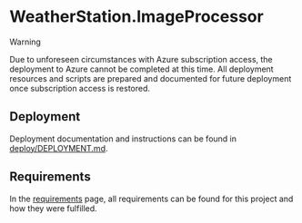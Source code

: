 # WeatherStation.ImageProcessor

> [!WARNING]
> Due to unforeseen circumstances with Azure subscription access, the deployment to Azure cannot be completed at this time. All deployment resources and scripts are prepared and documented for future deployment once subscription access is restored.

## Deployment
Deployment documentation and instructions can be found in [deploy/DEPLOYMENT.md](deploy/DEPLOYMENT.md).

## Requirements
In the [requirements](REQUIREMENTS.md) page, all requirements can be found for this project and how they were fulfilled.
